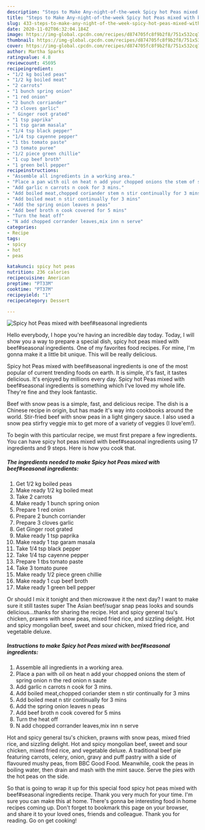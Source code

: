 ```yaml
---
description: "Steps to Make Any-night-of-the-week Spicy hot Peas mixed with beef#seasonal ingredients"
title: "Steps to Make Any-night-of-the-week Spicy hot Peas mixed with beef#seasonal ingredients"
slug: 433-steps-to-make-any-night-of-the-week-spicy-hot-peas-mixed-with-beefseasonal-ingredients
date: 2020-11-02T06:32:04.184Z
image: https://img-global.cpcdn.com/recipes/d874705fc8f9b2f8/751x532cq70/spicy-hot-peas-mixed-with-beefseasonal-ingredients-recipe-main-photo.jpg
thumbnail: https://img-global.cpcdn.com/recipes/d874705fc8f9b2f8/751x532cq70/spicy-hot-peas-mixed-with-beefseasonal-ingredients-recipe-main-photo.jpg
cover: https://img-global.cpcdn.com/recipes/d874705fc8f9b2f8/751x532cq70/spicy-hot-peas-mixed-with-beefseasonal-ingredients-recipe-main-photo.jpg
author: Martha Sparks
ratingvalue: 4.8
reviewcount: 45695
recipeingredient:
- "1/2 kg boiled peas"
- "1/2 kg boiled meat"
- "2 carrots"
- "1 bunch spring onion"
- "1 red onion"
- "2 bunch corriander"
- "3 cloves garlic"
- " Ginger root grated"
- "1 tsp paprika"
- "1 tsp garam masala"
- "1/4 tsp black pepper"
- "1/4 tsp cayenne pepper"
- "1 tbs tomato paste"
- "3 tomato puree"
- "1/2 piece green chillie"
- "1 cup beef broth"
- "1 green bell pepper"
recipeinstructions:
- "Assemble all ingredients in a working area."
- "Place a pan with oil on heat n add your chopped onions the stem of spring onion n the red onion n saute"
- "Add garlic n carrots n cook for 3 mins."
- "Add boiled meat,chopped coriander stem n stir continually for 3 mins"
- "Add boiled meat n stir continually for 3 mins"
- "Add the spring onion leaves n peas"
- "Add beef broth n cook covered for 5 mins"
- "Turn the heat off"
- "N add chopped corrander leaves,mix inn n serve"
categories:
- Recipe
tags:
- spicy
- hot
- peas

katakunci: spicy hot peas 
nutrition: 236 calories
recipecuisine: American
preptime: "PT33M"
cooktime: "PT37M"
recipeyield: "1"
recipecategory: Dessert

---
```



![Spicy hot Peas mixed with beef#seasonal ingredients](https://img-global.cpcdn.com/recipes/d874705fc8f9b2f8/751x532cq70/spicy-hot-peas-mixed-with-beefseasonal-ingredients-recipe-main-photo.jpg)

Hello everybody, I hope you're having an incredible day today. Today, I will show you a way to prepare a special dish, spicy hot peas mixed with beef#seasonal ingredients. One of my favorites food recipes. For mine, I'm gonna make it a little bit unique. This will be really delicious.

Spicy hot Peas mixed with beef#seasonal ingredients is one of the most popular of current trending foods on earth. It is simple, it's fast, it tastes delicious. It's enjoyed by millions every day. Spicy hot Peas mixed with beef#seasonal ingredients is something which I've loved my whole life. They're fine and they look fantastic.

Beef with snow peas is a simple, fast, and delicious recipe. The dish is a Chinese recipe in origin, but has made it&#39;s way into cookbooks around the world. Stir-fried beef with snow peas in a light gingery sauce. I also used a snow pea stirfry veggie mix to get more of a variety of veggies (I love&#39;em!).


To begin with this particular recipe, we must first prepare a few ingredients. You can have spicy hot peas mixed with beef#seasonal ingredients using 17 ingredients and 9 steps. Here is how you cook that.

<!--inarticleads1-->

##### The ingredients needed to make Spicy hot Peas mixed with beef#seasonal ingredients:

1. Get 1/2 kg boiled peas
1. Make ready 1/2 kg boiled meat
1. Take 2 carrots
1. Make ready 1 bunch spring onion
1. Prepare 1 red onion
1. Prepare 2 bunch corriander
1. Prepare 3 cloves garlic
1. Get  Ginger root grated
1. Make ready 1 tsp paprika
1. Make ready 1 tsp garam masala
1. Take 1/4 tsp black pepper
1. Take 1/4 tsp cayenne pepper
1. Prepare 1 tbs tomato paste
1. Take 3 tomato puree
1. Make ready 1/2 piece green chillie
1. Make ready 1 cup beef broth
1. Make ready 1 green bell pepper


Or should I mix it tonight and then microwave it the next day? I want to make sure it still tastes super The Asian beef/sugar snap peas looks and sounds delicious…thanks for sharing the recipe. Hot and spicy general tsu&#39;s chicken, prawns with snow peas, mixed fried rice, and sizzling delight. Hot and spicy mongolian beef, sweet and sour chicken, mixed fried rice, and vegetable deluxe. 

<!--inarticleads2-->

##### Instructions to make Spicy hot Peas mixed with beef#seasonal ingredients:

1. Assemble all ingredients in a working area.
1. Place a pan with oil on heat n add your chopped onions the stem of spring onion n the red onion n saute
1. Add garlic n carrots n cook for 3 mins.
1. Add boiled meat,chopped coriander stem n stir continually for 3 mins
1. Add boiled meat n stir continually for 3 mins
1. Add the spring onion leaves n peas
1. Add beef broth n cook covered for 5 mins
1. Turn the heat off
1. N add chopped corrander leaves,mix inn n serve


Hot and spicy general tsu&#39;s chicken, prawns with snow peas, mixed fried rice, and sizzling delight. Hot and spicy mongolian beef, sweet and sour chicken, mixed fried rice, and vegetable deluxe. A traditional beef pie featuring carrots, celery, onion, gravy and puff pastry with a side of flavoured mushy peas, from BBC Good Food. Meanwhile, cook the peas in boiling water, then drain and mash with the mint sauce. Serve the pies with the hot peas on the side. 

So that is going to wrap it up for this special food spicy hot peas mixed with beef#seasonal ingredients recipe. Thank you very much for your time. I'm sure you can make this at home. There's gonna be interesting food in home recipes coming up. Don't forget to bookmark this page on your browser, and share it to your loved ones, friends and colleague. Thank you for reading. Go on get cooking!
